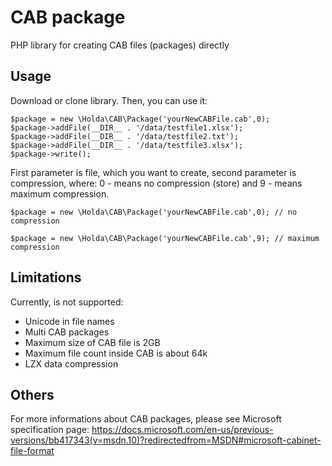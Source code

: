 CAB package
===========
PHP library for creating CAB files (packages) directly

Usage
-----
Download or clone library.
Then, you can use it:
```
$package = new \Holda\CAB\Package('yourNewCABFile.cab',0);
$package->addFile(__DIR__ . '/data/testfile1.xlsx');
$package->addFile(__DIR__ . '/data/testfile2.txt');
$package->addFile(__DIR__ . '/data/testfile3.xlsx');
$package->write();

```
First parameter is file, which you want to create, second parameter is compression, where: 0 - means no compression (store) and 9 - means maximum compression.

```
$package = new \Holda\CAB\Package('yourNewCABFile.cab',0); // no compression

```

```
$package = new \Holda\CAB\Package('yourNewCABFile.cab',9); // maximum compression

```
Limitations
-----------
Currently, is not supported:
- Unicode in file names
- Multi CAB packages
- Maximum size of CAB file is 2GB
- Maximum file count inside CAB is about 64k
- LZX data compression

Others
------
For more informations about CAB packages, please see Microsoft specification page:
https://docs.microsoft.com/en-us/previous-versions/bb417343(v=msdn.10)?redirectedfrom=MSDN#microsoft-cabinet-file-format

